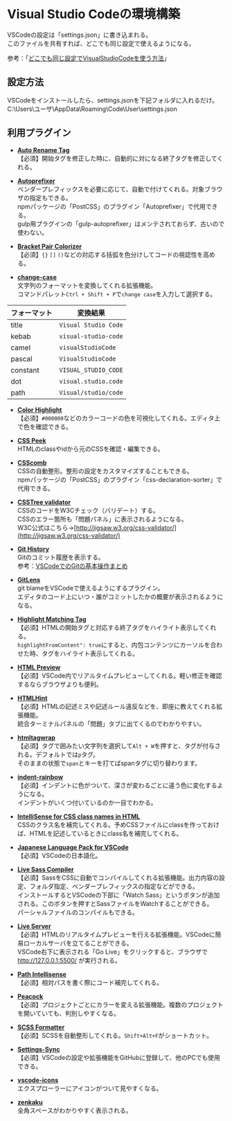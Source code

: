 # Visual Studio Codeの環境構築

VSCodeの設定は「settings.json」に書き込まれる。<br>
このファイルを共有すれば、どこでも同じ設定で使えるようになる。

参考：「[どこでも同じ設定でVisualStudioCodeを使う方法](https://qiita.com/canpok1/items/a7c4c96e3c1c2a1cc532)」

## 設定方法

VSCodeをインストールしたら、settings.jsonを下記フォルダに入れるだけ。<br>
C:\Users\ユーザ\AppData\Roaming\Code\User\settings.json

## 利用プラグイン
- [**Auto Rename Tag**](https://marketplace.visualstudio.com/items?itemName=formulahendry.auto-rename-tag)<br>
【必須】開始タグを修正した時に、自動的に対になる終了タグを修正してくれる。  

- [**Autoprefixer**](https://marketplace.visualstudio.com/items?itemName=mrmlnc.vscode-autoprefixer)<br>
ベンダープレフィックスを必要に応じて、自動で付けてくれる。対象ブラウザの指定もできる。<br>
npmパッケージの「PostCSS」のプラグイン「Autoprefixer」で代用できる。<br>
gulp用プラグインの「gulp-autoprefixer」はメンテされておらず、古いので使わない。

- [**Bracket Pair Colorizer**](https://marketplace.visualstudio.com/items?itemName=CoenraadS.bracket-pair-colorizer)<br>
【必須】`{}` `[]` `()`などの対応する括弧を色分けしてコードの視認性を高める。

- [**change-case**](https://marketplace.visualstudio.com/items?itemName=wmaurer.change-case)<br>
文字列のフォーマットを変換してくれる拡張機能。<br>
コマンドパレット`Ctrl + Shift + P`で`change case`を入力して選択する。

|  フォーマット  |  変換結果  |
| ---- | ---- |
|  title  |  `Visual Studio Code`  |
|  kebab  |  `visual-studio-code`  |
|  camel  |  `visualStudioCode`  |
|  pascal  |  `VisualStudioCode`  |
|  constant  |  `VISUAL_STUDIO_CODE`  |
|  dot  |  `visual.studio.code`  |
|  path  |  `Visual/studio/code`  |

- [**Color Highlight**](https://marketplace.visualstudio.com/items?itemName=naumovs.color-highlight)<br>
【必須】`#000000`などのカラーコードの色を可視化してくれる。エディタ上で色を確認できる。

- [**CSS Peek**](https://marketplace.visualstudio.com/items?itemName=pranaygp.vscode-css-peek)<br>
HTMLのclassやidから元のCSSを確認・編集できる。

- [**CSScomb**](https://marketplace.visualstudio.com/items?itemName=mrmlnc.vscode-csscomb)<br>
CSSの自動整形。整形の設定をカスタマイズすることもできる。<br>
npmパッケージの「PostCSS」のプラグイン「css-declaration-sorter」で代用できる。

- [**CSSTree validator**](https://marketplace.visualstudio.com/items?itemName=smelukov.vscode-csstree)<br>
CSSのコードをW3Cチェック（バリデート）する。<br>
CSSのエラー箇所も「問題パネル」に表示されるようになる。<br>
W3C公式はこちら→[http://jigsaw.w3.org/css-validator/](http://jigsaw.w3.org/css-validator/)

- [**Git History**](https://marketplace.visualstudio.com/items?itemName=donjayamanne.githistory)<br>
Gitのコミット履歴を表示する。<br>
参考：[VSCodeでのGitの基本操作まとめ](https://qiita.com/y-tsutsu/items/2ba96b16b220fb5913be)

- [**GitLens**](https://marketplace.visualstudio.com/items?itemName=eamodio.gitlens)<br>
git blameをVSCodeで使えるようにするプラグイン。<br>
エディタのコード上にいつ・誰がコミットしたかの概要が表示されるようになる。

- [**Highlight Matching Tag**](https://marketplace.visualstudio.com/items?itemName=vincaslt.highlight-matching-tag)<br>
【必須】HTMLの開始タグと対応する終了タグをハイライト表示してくれる。<br>
`highlightFromContent": true`にすると、内包コンテンツにカーソルを合わせた時、タグをハイライト表示してくれる。<br>

- [**HTML Preview**](https://marketplace.visualstudio.com/items?itemName=tht13.html-preview-vscode)<br>
【必須】VSCode内でリアルタイムプレビューしてくれる。軽い修正を確認するならブラウザよりも便利。

- [**HTMLHint**](https://marketplace.visualstudio.com/items?itemName=mkaufman.HTMLHint)<br>
【必須】HTMLの記述ミスや記述ルール違反などを、即座に教えてくれる拡張機能。<br>
統合ターミナルパネルの「問題」タブに出てくるのでわかりやすい。

- [**htmltagwrap**](https://marketplace.visualstudio.com/items?itemName=bradgashler.htmltagwrap)<br>
【必須】タグで囲みたい文字列を選択して`Alt + W`を押すと、タグが付与される。デフォルトでは`p`タグ。<br>
そのままの状態で`span`とキーを打てばspanタグに切り替わります。

- [**indent-rainbow**](https://marketplace.visualstudio.com/items?itemName=oderwat.indent-rainbow)<br>
【必須】インデントに色がついて、深さが変わるごとに違う色に変化するようになる。<br>
インデントがいくつ付いているのか一目でわかる。

- [**IntelliSense for CSS class names in HTML**](https://marketplace.visualstudio.com/items?itemName=Zignd.html-css-class-completion)<br>
CSSのクラス名を補完してくれる。予めCSSファイルにclassを作っておけば、HTMLを記述しているときにclass名を補完してくれる。

- [**Japanese Language Pack for VSCode**](https://marketplace.visualstudio.com/items?itemName=MS-CEINTL.vscode-language-pack-ja)<br>
【必須】VSCodeの日本語化。

- [**Live Sass Compiler**](https://marketplace.visualstudio.com/items?itemName=ritwickdey.live-sass)<br>
【必須】SassをCSSに自動でコンパイルしてくれる拡張機能。出力内容の設定、フォルダ指定、ベンダープレフィックスの指定などができる。<br>
インストールするとVSCodeの下部に「Watch Sass」というボタンが追加される。このボタンを押すとSassファイルをWatchすることができる。<br>
パーシャルファイルのコンパイルもできる。

- [**Live Server**](https://marketplace.visualstudio.com/items?itemName=ritwickdey.LiveServer)<br>
【必須】HTMLのリアルタイムプレビューを行える拡張機能。VSCodeに簡易ローカルサーバを立てることができる。<br>
VSCode右下に表示される「Go Live」をクリックすると、ブラウザで http://127.0.0.1:5500/ が実行される。

- [**Path Intellisense**](https://marketplace.visualstudio.com/items?itemName=christian-kohler.path-intellisense)<br>
【必須】相対パスを書く際にコード補完してくれる。

- [**Peacock**](https://marketplace.visualstudio.com/items?itemName=johnpapa.vscode-peacock)<br>
【必須】プロジェクトごとにカラーを変える拡張機能。複数のプロジェクトを開いていても、判別しやすくなる。

- [**SCSS Formatter**](https://marketplace.visualstudio.com/items?itemName=sibiraj-s.vscode-scss-formatter)<br>
【必須】SCSSを自動整形してくれる。`Shift+Alt+F`がショートカット。

- [**Settings-Sync**](https://marketplace.visualstudio.com/items?itemName=Shan.code-settings-sync)<br>
【必須】VSCodeの設定や拡張機能をGitHubに登録して、他のPCでも使用できる。<br>

- [**vscode-icons**](https://marketplace.visualstudio.com/items?itemName=vscode-icons-team.vscode-icons)<br>
エクスプローラーにアイコンがついて見やすくなる。

- [**zenkaku**](https://marketplace.visualstudio.com/items?itemName=mosapride.zenkaku)<br>
全角スペースがわかりやすく表示される。
